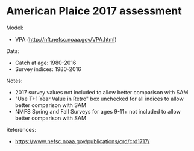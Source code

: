 # American Plaice 2017 assessment

Model:
* VPA (http://nft.nefsc.noaa.gov/VPA.html)

Data:
* Catch at age: 1980-2016
* Survey indices: 1980-2016

Notes:
* 2017 survey values not included to allow better comparison with SAM
* "Use T+1 Year Value in Retro" box unchecked for all indices to allow better comparison with SAM
* NMFS Spring and Fall Surveys for ages 9-11+ not included to allow better comparison with SAM

References:
* https://www.nefsc.noaa.gov/publications/crd/crd1717/


